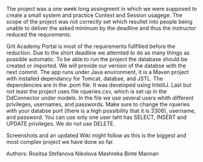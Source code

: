 The project was a one week long assingment in which we were supposed to create a small system and practice Context and Session usagege. 
The scope of the project was not correctly set which resultet into people being unable to deliver the asked minimum by the deadline and thus the instructor reduced the requrements. 

Grit Academy Portal is most of the requirements fullfilled before the reduction. Due to the short deadline we attemted to do as many things as possible automatic. 
To be able to run the project the database should be created or imported. We will provide our version of the databse with the next commit. 
The app runs under Java environment, it is a Maven project with installed dependancy for Tomcat, databse, and JSTL. The dependencies are in the .pom file. It was developed using IntelliJ.
Last but not least the project uses file rqueries.csv, which is set up in the DdConnector under models. In the file we use several users whith different privileges, usernames, and passwords. 
Make sure to change the rqueries with your databse port (there is a high possibility that it is 3306), username, and password. You can use only one user taht has SELECT, INSERT and UPDATE privileges. We do not use DELETE.

Screenshots and an updated Wiki might follow as this is the biggest and most complex project we have done so far. 

Authors:
Rositsa Stefanova Nikolova
Mashreka Binte Mannan
